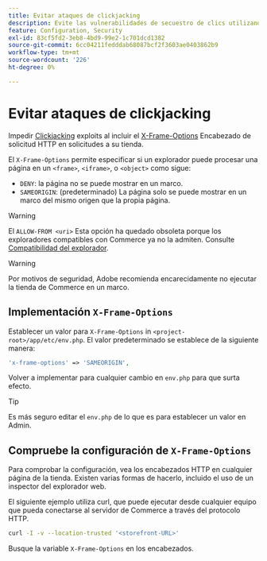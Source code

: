 ```yaml
---
title: Evitar ataques de clickjacking
description: Evite las vulnerabilidades de secuestro de clics utilizando el encabezado "X-Frame-Options" para controlar las representaciones de páginas.
feature: Configuration, Security
exl-id: 83cf5fd2-3eb8-4bd9-99e2-1c701dcd1382
source-git-commit: 6cc04211fedddab68087bcf2f3603ae0403862b9
workflow-type: tm+mt
source-wordcount: '226'
ht-degree: 0%

---
```


# Evitar ataques de clickjacking

Impedir [Clickjacking](https://owasp.org/www-community/attacks/Clickjacking) exploits al incluir el [X-Frame-Options](https://datatracker.ietf.org/doc/html/rfc7034) Encabezado de solicitud HTTP en solicitudes a su tienda.

El `X-Frame-Options` permite especificar si un explorador puede procesar una página en un `<frame>`, `<iframe>`, o `<object>` como sigue:

- `DENY`: la página no se puede mostrar en un marco.
- `SAMEORIGIN`: (predeterminado) La página solo se puede mostrar en un marco del mismo origen que la propia página.

>[!WARNING]
>
>El `ALLOW-FROM <uri>` Esta opción ha quedado obsoleta porque los exploradores compatibles con Commerce ya no la admiten. Consulte [Compatibilidad del explorador](https://developer.mozilla.org/en-US/docs/Web/HTTP/Headers/X-Frame-Options#browser_compatibility).

>[!WARNING]
>
>Por motivos de seguridad, Adobe recomienda encarecidamente no ejecutar la tienda de Commerce en un marco.

## Implementación `X-Frame-Options`

Establecer un valor para `X-Frame-Options` in `<project-root>/app/etc/env.php`. El valor predeterminado se establece de la siguiente manera:

```php
'x-frame-options' => 'SAMEORIGIN',
```

Volver a implementar para cualquier cambio en `env.php` para que surta efecto.

>[!TIP]
>
>Es más seguro editar el `env.php` de lo que es para establecer un valor en Admin.

## Compruebe la configuración de `X-Frame-Options`

Para comprobar la configuración, vea los encabezados HTTP en cualquier página de la tienda. Existen varias formas de hacerlo, incluido el uso de un inspector del explorador web.

El siguiente ejemplo utiliza curl, que puede ejecutar desde cualquier equipo que pueda conectarse al servidor de Commerce a través del protocolo HTTP.

```bash
curl -I -v --location-trusted '<storefront-URL>'
```

Busque la variable `X-Frame-Options` en los encabezados.
